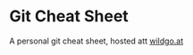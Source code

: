 # Git Cheat Sheet
A personal git cheat sheet, hosted att <a href="https://wildgo.at/docs/git-guide/" target="_blank">wildgo.at</a>

